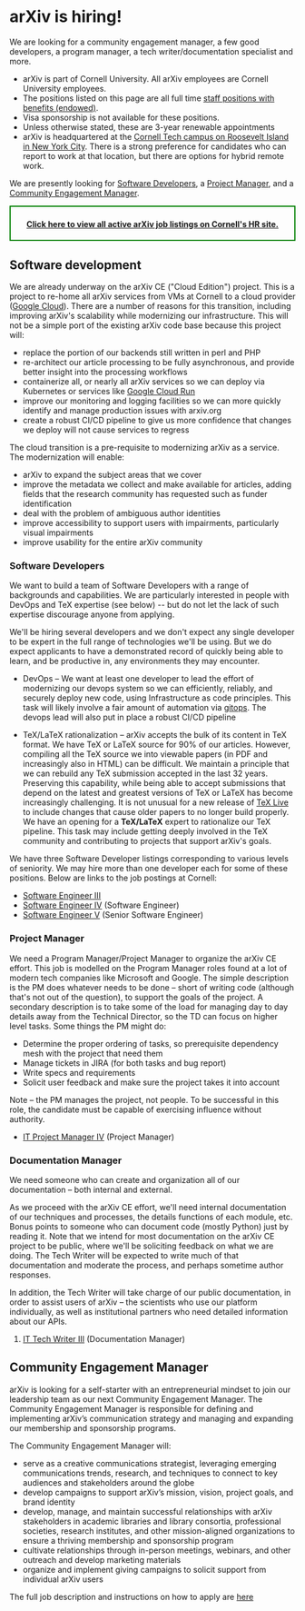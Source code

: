 # arXiv is hiring!

We are looking for a community engagement manager, a few good developers, a program manager, a tech writer/documentation specialist and more.

 - arXiv is part of Cornell University. All arXiv employees are Cornell University employees.
 - The positions listed on this page are all full time [staff positions with benefits (endowed)](https://hr.cornell.edu/understand-your-benefits).
 - Visa sponsorship is not available for these positions.
 - Unless otherwise stated, these are 3-year renewable appointments
 - arXiv is headquartered at the [Cornell Tech campus on Roosevelt Island in New York City](https://tech.cornell.edu/). There is a strong preference for candidates who can report to work at that location, but there are options for hybrid remote work.

We are presently looking for [Software Developers](#software-developers), a [Project Manager](#project-manager), and a [Community Engagement Manager](#community-engagement-manager).

<div style="text-align:center; font-weight:bold; border: 2px solid green; padding-top:6pt; padding-bottom:4pt">

<a href="https://cornell.wd1.myworkdayjobs.com/en-US/CornellCareerPage/?q=arxiv">Click here to view all active arXiv job listings on Cornell's HR site.</a>

</div>

## Software development

We are already underway on the arXiv CE ("Cloud Edition") project. This is a project to re-home all arXiv services from VMs at Cornell to a cloud provider ([Google Cloud](https://cloud.google.com/)). There are a number of reasons for this transition, including improving arXiv's scalability while modernizing our infrastructure. This will not be a simple port of the existing arXiv code base because this project will:

 - replace the portion of our backends still written in perl and PHP
 - re-architect our article processing to be fully asynchronous, and provide better insight into the processing workflows
 - containerize all, or nearly all arXiv services so we can deploy via Kubernetes or services like [Google Cloud Run](https://cloud.google.com/run/)
 - improve our monitoring and logging facilities so we can more quickly identify and manage production issues with arxiv.org
 - create a robust CI/CD pipeline to give us more confidence that changes we deploy will not cause services to regress

The cloud transition is a pre-requisite to modernizing arXiv as a service. The modernization will enable:
 - arXiv to expand the subject areas that we cover
 - improve the metadata we collect and make available for articles, adding fields that the research community has requested such as funder identification
 - deal with the problem of ambiguous author identities
 - improve accessibility to support users with impairments, particularly visual impairments
 - improve usability for the entire arXiv community

### Software Developers

We want to build a team of Software Developers with a range of backgrounds and capabilities. We are particularly interested in people with DevOps and TeX expertise (see below) -- but do not let the lack of such expertise discourage anyone from applying.

We'll be hiring several developers and we don't expect any single developer to be expert in the full range of technologies we'll be using. But we do expect applicants to have a demonstrated record of quickly being able to learn, and be productive in, any environments they may encounter.

 - DevOps &ndash; We want at least one developer to lead the effort of modernizing our devops system so we can efficiently, reliably, and securely deploy new code, using Infrastructure as code principles. This task will likely involve a fair amount of automation via [gitops](https://github.com/readme/featured/defining-gitops). The devops lead will also put in place a robust CI/CD pipeline

 - TeX/LaTeX rationalization &ndash; arXiv accepts the bulk of its content in TeX format. We have TeX or LaTeX source for 90% of our articles. However, compiling all the TeX source we into viewable papers (in PDF and increasingly also in HTML) can be difficult. We maintain a principle that we can rebuild any TeX submission accepted in the last 32 years. Preserving this capability, while being able to accept submissions that depend on the latest and greatest versions of TeX or LaTeX has become increasingly challenging. It is not unusual for a new release of [TeX Live](https://tug.org/texlive/) to include changes that cause older papers to no longer build properly. We have an opening for a <b>TeX/LaTeX</b> expert to rationalize our TeX pipeline. This task may include getting deeply involved in the TeX community and contributing to projects that support arXiv's goals.

We have three Software Developer listings corresponding to various levels of seniority. We may hire more than one developer each for some of these positions. Below are links to the job postings at Cornell:

 - [Software Engineer III](https://cornell.wd1.myworkdayjobs.com/en-US/CornellCareerPage/?q=arxiv)
 - [Software Engineer IV](https://cornell.wd1.myworkdayjobs.com/en-US/CornellCareerPage/?q=arxiv) (Software Engineer)
 - [Software Engineer V](https://cornell.wd1.myworkdayjobs.com/en-US/CornellCareerPage/?q=arxiv) (Senior Software Engineer)

### Project Manager

We need a Program Manager/Project Manager to organize the arXiv CE effort. This job is modelled on the Program Manager roles found at a lot of modern tech companies like Microsoft and Google. The simple description is the PM does whatever needs to be done &ndash; short of writing code (although that's not out of the question), to support the goals of the project. A secondary description is to take some of the load for managing day to day details away from the Technical Director, so the TD can focus on higher level tasks. Some things the PM might do:

 - Determine the proper ordering of tasks, so prerequisite dependency mesh with the project that need them
 - Manage tickets in JIRA (for both tasks and bug report)
 - Write specs and requirements
 - Solicit user feedback and make sure the project takes it into account

Note &ndash; the PM manages the project, not people. To be successful in this role, the candidate must be capable of exercising influence without authority.

 - [IT Project Manager IV](https://cornell.wd1.myworkdayjobs.com/en-US/CornellCareerPage/?q=arxiv) (Project Manager)

### Documentation Manager

We need someone who can create and organization all of our documentation &ndash; both internal and external.

As we proceed with the arXiv CE effort, we'll need internal documentation of our techniques and processes, the details functions of each module, etc. Bonus points to someone who can document code (mostly Python) just by reading it. Note that we intend for most documentation on the arXiv CE project to be public, where we'll be soliciting feedback on what we are doing. The Tech Writer will be expected to write much of that documentation and moderate the process, and perhaps sometime author responses.

In addition, the Tech Writer will take charge of our public documentation, in order to assist users of arXiv &ndash; the scientists who use our platform individually, as well as institutional partners who need detailed information about our APIs.

1. [IT Tech Writer III](https://cornell.wd1.myworkdayjobs.com/en-US/CornellCareerPage/?q=arxiv) (Documentation Manager)

## Community Engagement Manager

arXiv is looking for a self-starter with an entrepreneurial mindset to join our leadership team as our next Community Engagement Manager. The Community Engagement Manager is responsible for defining and implementing arXiv’s communication strategy and managing and expanding our membership and sponsorship programs.

The Community Engagement Manager will:

 - serve as a creative communications strategist, leveraging emerging communications trends, research, and techniques to connect to key audiences and stakeholders around the globe
 - develop campaigns to support arXiv’s mission, vision, project goals, and brand identity
 - develop, manage, and maintain successful relationships with arXiv stakeholders in academic libraries and library consortia, professional societies, research institutes, and other mission-aligned organizations to ensure a thriving membership and sponsorship program
 - cultivate relationships through in-person meetings, webinars, and other outreach and develop marketing materials
 - organize and implement giving campaigns to solicit support from individual arXiv users

The full job description and instructions on how to apply are [here](https://cornell.wd1.myworkdayjobs.com/en-US/CornellCareerPage/details/Community-Engagement-Manager--arXiv--Cornell-Tech_WDR-00037212)




